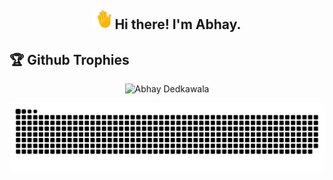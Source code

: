 <h2 align="center">
  <img src="assets/wave.webp" alt="👋" width="30" height="30" /> Hi there! I'm Abhay.
</h2>

## 🏆 Github Trophies
<p align="center">
  <img src="https://github-profile-trophy.vercel.app/?username=abhaydedkawala&theme=onedark&margin-w=15&margin-h=15&column=4&no-bg=true&no-frame=false" alt="Abhay Dedkawala" />
</p>

<picture>
  <source media="(prefers-color-scheme: dark)" srcset="https://raw.githubusercontent.com/AbhayDedkawala/AbhayDedkawala/output/snake-dark.svg">
  <source media="(prefers-color-scheme: light)" srcset="https://raw.githubusercontent.com/AbhayDedkawala/AbhayDedkawala/output/snake.svg">
  <img src="https://raw.githubusercontent.com/AbhayDedkawala/AbhayDedkawala/output/snake.svg" alt="Snake animation" />
</picture>
<!--
**AbhayDedkawala/AbhayDedkawala** is a ✨ _special_ ✨ repository because its `README.md` (this file) appears on your GitHub profile.

Here are some ideas to get you started:

- 🔭 I’m currently working on ...
- 🌱 I’m currently learning ...
- 👯 I’m looking to collaborate on ...
- 🤔 I’m looking for help with ...
- 💬 Ask me about ...
- 📫 How to reach me: ...
- 😄 Pronouns: ...
- ⚡ Fun fact: ...
-->
